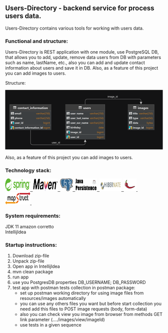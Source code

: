 ## Users-Directory - backend service for process users data.

Users-Directory contains various tools for working with users data.

### Functional and structure:
Users-Directory is REST application with one module, use PostgreSQL DB, that allows you to add, update, remove 
data users from DB with parameters such as name, lastName, etc., also you can add and update contact information 
about users and save it in DB. Also, as a feature of this project you can add images to users.

Structure:

<img src="resources/UserDirectorySchema.png" width="600">

Also, as a feature of this project you can add images to users.

### Technology stack:
<a href="https://spring.io/">
  <img src="resources/logos/Spring.png" title="Spring" alt="Spring" width="80" height="40"/>&nbsp;
</a>
<a href="https://maven.apache.org/">
  <img src="resources/logos/Maven.png" title="Maven" alt="Maven" width="80" height="40"/>&nbsp;
</a>
<a href="https://www.postgresql.org/">
  <img src="resources/logos/Postgresql.png" title="postgreSQL" alt="postgreSQL" width="40" height="40"/>&nbsp;
</a>
<a href="https://www.baeldung.com/the-persistence-layer-with-spring-data-jpa">
  <img src="resources/logos/JPA.png" title="JPA" alt="JPA" width="70" height="40"/>&nbsp;
</a>
<a href="https://hibernate.org/">
  <img src="resources/logos/Hibernate.png" title="Hibernate" alt="Hibernate" width="70" height="40"/>&nbsp;
</a>
<a href="https://projectlombok.org/">
  <img src="resources/logos/Lombok.png" title="Lombok" alt="Lombok" width="40" height="40"/>&nbsp;
</a>
<a href="https://mapstruct.org/">
  <img src="resources/logos/mapstruct.png" title="Mapstruct" alt="Mapstruct" width="80" height="40"/>&nbsp;
</a>

### System requirements:
JDK 11 amazon corretto  
IntellijIdea

### Startup instructions:
1. Download zip-file
2. Unpack zip-file
3. Open app in IntellijIdea
4. mvn clean package
5. run app
6. use you PostgresDB properties DB_USERNAME; DB_PASSWORD
7. test app with postman tests collection in postman package:
   - set up postman working directory for using image files from resources/images automatically
   - you can use any others files you want but before start collection you need add this files to POST image requests (body, form-data)
   - also you can check view you image from browser from methods GET link parameter (..../images/view/imageId)
   - use tests in a given sequence